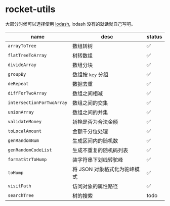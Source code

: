 # rocket-utils

大部分时候可以选择使用 [lodash](https://www.lodashjs.com/), lodash 没有的就话就自己写吧。

| name                      | desc                         | status |
| ------------------------- | ---------------------------- | ------ |
| `arrayToTree`             | 数组转树                     | ✅     |
| `flatTreeToArray`         | 树转数组                     | ✅     |
| `divideArray`             | 数组分块                     | ✅     |
| `groupBy`                 | 数组按 `key` 分组            | ✅     |
| `deRepeat`                | 数据去重                     | ✅     |
| `diffForTwoArray`         | 数组之间相减                 | ✅     |
| `intersectionForTwoArray` | 数组之间的交集               | ✅     |
| `unionArray`              | 数组之间的并集               | ✅     |
| `validateMoney`           | 娇艳是否为合法金额           | ✅     |
| `toLocalAmount`           | 金额千分位处理               | ✅     |
| `genRandomNum`            | 生成区间内的随机数           | ✅     |
| `genRandomCodeList`       | 生成不重复的随机码列表       | ✅     |
| `formatStrToHump`         | 装字符串下划线转驼峰         | ✅     |
| `toHump`                  | 将 JSON 对象格式化为驼峰模式 | ✅     |
| `visitPath`               | 访问对象的属性路径           | ✅     |
| `searchTree`              | 树的搜索                     | todo   |